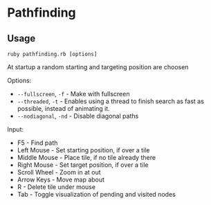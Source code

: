 # Pathfinding

## Usage
`ruby pathfinding.rb [options]`

At startup a random starting and targeting position are choosen

Options:
* `--fullscreen`, `-f`  - Make with fullscreen
* `--threaded`, `-t`    - Enables using a thread to finish search as fast as possible, instead of animating it.
* `--nodiagonal`, `-nd` - Disable diagonal paths

Input:
* F5           - Find path
* Left Mouse   - Set starting position, if over a tile
* Middle Mouse - Place tile, if no tile already there
* Right Mouse  - Set target position, if over a tile
* Scroll Wheel - Zoom in at out
* Arrow Keys   - Move map about
* R            - Delete tile under mouse
* Tab          - Toggle visualization of pending and visited nodes